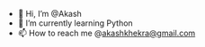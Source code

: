 - 👋 Hi, I’m @Akash
- 🌱 I’m currently learning Python
- 📫 How to reach me @akashkhekra@gmail.com

<!---
Akas1jhh/Akas1jhh is a ✨ special ✨ repository because its `README.md` (this file) appears on your GitHub profile.
You can click the Preview link to take a look at your changes.
--->
